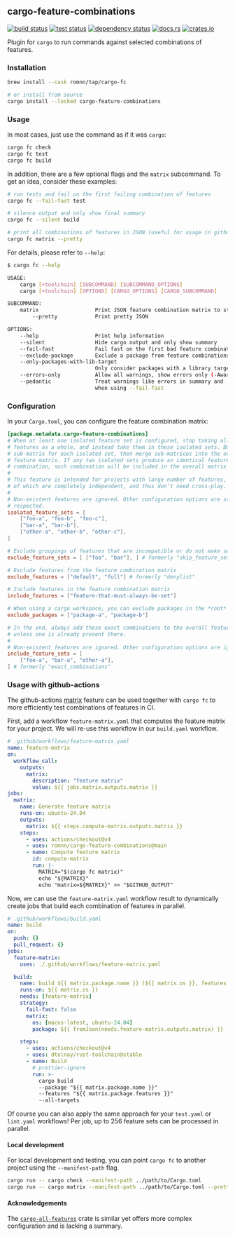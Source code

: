 ## cargo-feature-combinations

[<img alt="build status" src="https://img.shields.io/github/actions/workflow/status/romnn/cargo-feature-combinations/build.yaml?label=build">](https://github.com/romnn/cargo-feature-combinations/actions/workflows/build.yaml)
[<img alt="test status" src="https://img.shields.io/github/actions/workflow/status/romnn/cargo-feature-combinations/test.yaml?label=test">](https://github.com/romnn/cargo-feature-combinations/actions/workflows/test.yaml)
[![dependency status](https://deps.rs/repo/github/romnn/cargo-feature-combinations/status.svg)](https://deps.rs/repo/github/romnn/cargo-feature-combinations)
[<img alt="docs.rs" src="https://img.shields.io/docsrs/cargo-feature-combinations/latest?label=docs.rs">](https://docs.rs/cargo-feature-combinations)
[<img alt="crates.io" src="https://img.shields.io/crates/v/cargo-feature-combinations">](https://crates.io/crates/cargo-feature-combinations)

Plugin for `cargo` to run commands against selected combinations of features.

### Installation

```bash
brew install --cask romnn/tap/cargo-fc

# or install from source
cargo install --locked cargo-feature-combinations
```

### Usage

In most cases, just use the command as if it was `cargo`:

```bash
cargo fc check
cargo fc test
cargo fc build
```

In addition, there are a few optional flags and the `matrix` subcommand.
To get an idea, consider these examples:

```bash
# run tests and fail on the first failing combination of features
cargo fc --fail-fast test

# silence output and only show final summary
cargo fc --silent build

# print all combinations of features in JSON (useful for usage in github actions)
cargo fc matrix --pretty
```

For details, please refer to `--help`:

```bash
$ cargo fc --help

USAGE:
    cargo [+toolchain] [SUBCOMMAND] [SUBCOMMAND_OPTIONS]
    cargo [+toolchain] [OPTIONS] [CARGO_OPTIONS] [CARGO_SUBCOMMAND]

SUBCOMMAND:
    matrix                  Print JSON feature combination matrix to stdout
        --pretty            Print pretty JSON

OPTIONS:
    --help                  Print help information
    --silent                Hide cargo output and only show summary
    --fail-fast             Fail fast on the first bad feature combination
    --exclude-package       Exclude a package from feature combinations 
    --only-packages-with-lib-target
                            Only consider packages with a library target
    --errors-only           Allow all warnings, show errors only (-Awarnings)
    --pedantic              Treat warnings like errors in summary and
                            when using --fail-fast
```

### Configuration

In your `Cargo.toml`, you can configure the feature combination matrix:

```toml
[package.metadata.cargo-feature-combinations]
# When at least one isolated feature set is configured, stop taking all project 
# features as a whole, and instead take them in these isolated sets. Build a 
# sub-matrix for each isolated set, then merge sub-matrices into the overall 
# feature matrix. If any two isolated sets produce an identical feature 
# combination, such combination will be included in the overall matrix only once.
#
# This feature is intended for projects with large number of features, sub-sets 
# of which are completely independent, and thus don’t need cross-play.
#
# Non-existent features are ignored. Other configuration options are still 
# respected.
isolated_feature_sets = [
    ["foo-a", "foo-b", "foo-c"],
    ["bar-a", "bar-b"],
    ["other-a", "other-b", "other-c"],
]

# Exclude groupings of features that are incompatible or do not make sense
exclude_feature_sets = [ ["foo", "bar"], ] # formerly "skip_feature_sets"

# Exclude features from the feature combination matrix
exclude_features = ["default", "full"] # formerly "denylist"

# Include features in the feature combination matrix
include_features = ["feature-that-must-always-be-set"]

# When using a cargo workspace, you can exclude packages in the *root* `Cargo.toml`
exclude_packages = ["package-a", "package-b"]

# In the end, always add these exact combinations to the overall feature matrix, 
# unless one is already present there.
#
# Non-existent features are ignored. Other configuration options are ignored.
include_feature_sets = [
    ["foo-a", "bar-a", "other-a"],
] # formerly "exact_combinations"
```

### Usage with github-actions

The github-actions [matrix](https://docs.github.com/en/actions/using-jobs/using-a-matrix-for-your-jobs) feature can be used together with `cargo fc` to more efficiently test combinations of features in CI.

First, add a workflow `feature-matrix.yaml` that computes the feature matrix for your project.
We will re-use this workflow in our `build.yaml` workflow.

```yaml
# .github/workflows/feature-matrix.yaml
name: feature-matrix
on:
  workflow_call:
    outputs:
      matrix:
        description: "feature matrix"
        value: ${{ jobs.matrix.outputs.matrix }}
jobs:
  matrix:
    name: Generate feature matrix
    runs-on: ubuntu-24.04
    outputs:
      matrix: ${{ steps.compute-matrix.outputs.matrix }}
    steps:
      - uses: actions/checkout@v4
      - uses: romnn/cargo-feature-combinations@main
      - name: Compute feature matrix
        id: compute-matrix
        run: |-
          MATRIX="$(cargo fc matrix)"
          echo "${MATRIX}"
          echo "matrix=${MATRIX}" >> "$GITHUB_OUTPUT"
```

Now, we can use the `feature-matrix.yaml` workflow result to dynamically create jobs that build each combination of features in parallel.

```yaml
# .github/workflows/build.yaml
name: build
on:
  push: {}
  pull_request: {}
jobs:
  feature-matrix:
    uses: ./.github/workflows/feature-matrix.yaml

  build:
    name: build ${{ matrix.package.name }} (${{ matrix.os }}, features ${{ matrix.package.features }})
    runs-on: ${{ matrix.os }}
    needs: [feature-matrix]
    strategy:
      fail-fast: false
      matrix:
        os: [macos-latest, ubuntu-24.04]
        package: ${{ fromJson(needs.feature-matrix.outputs.matrix) }}

    steps:
      - uses: actions/checkout@v4
      - uses: dtolnay/rust-toolchain@stable
      - name: Build
        # prettier-ignore
        run: >-
          cargo build
          --package "${{ matrix.package.name }}"
          --features "${{ matrix.package.features }}"
          --all-targets
```

Of course you can also apply the same approach for your `test.yaml` or `lint.yaml` workflows!
Per job, up to 256 feature sets can be processed in parallel.

#### Local development

For local development and testing, you can point `cargo fc` to another project using
the `--manifest-path` flag.

```bash
cargo run -- cargo check --manifest-path ../path/to/Cargo.toml
cargo run -- cargo matrix --manifest-path ../path/to/Cargo.toml --pretty
```

#### Acknowledgements

The [`cargo-all-features`](https://crates.io/crates/cargo-all-features) crate is similar yet offers more complex configuration and is lacking a summary.
